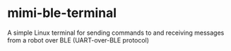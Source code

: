 # mimi-ble-terminal
A simple Linux terminal for sending commands to and receiving messages from a robot over BLE (UART-over-BLE protocol)
